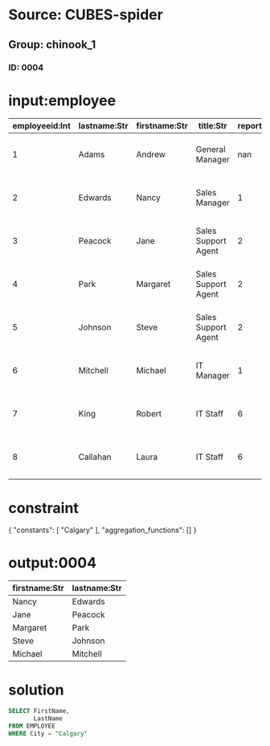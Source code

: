 # Source: CUBES-spider
## Group: chinook_1
### ID: 0004

# input:employee

| employeeid:Int | lastname:Str | firstname:Str | title:Str | reportsto:Str | birthdate:Str | hiredate:Str | address:Str | city:Str | state:Str | country:Str | postalcode:Str | phone:Str | fax:Str | email:Str |
|---|---|---|---|---|---|---|---|---|---|---|---|---|---|---|
| 1 | Adams | Andrew | General Manager | nan | 1962-02-18 00:00:00 | 2002-08-14 00:00:00 | 11120 Jasper Ave NW | Edmonton | AB | Canada | T5K 2N1 | +1 (780) 428-9482 | +1 (780) 428-3457 | andrew@chinookcorp.com |
| 2 | Edwards | Nancy | Sales Manager | 1 | 1958-12-08 00:00:00 | 2002-05-01 00:00:00 | 825 8 Ave SW | Calgary | AB | Canada | T2P 2T3 | +1 (403) 262-3443 | +1 (403) 262-3322 | nancy@chinookcorp.com |
| 3 | Peacock | Jane | Sales Support Agent | 2 | 1973-08-29 00:00:00 | 2002-04-01 00:00:00 | 1111 6 Ave SW | Calgary | AB | Canada | T2P 5M5 | +1 (403) 262-3443 | +1 (403) 262-6712 | jane@chinookcorp.com |
| 4 | Park | Margaret | Sales Support Agent | 2 | 1947-09-19 00:00:00 | 2003-05-03 00:00:00 | 683 10 Street SW | Calgary | AB | Canada | T2P 5G3 | +1 (403) 263-4423 | +1 (403) 263-4289 | margaret@chinookcorp.com |
| 5 | Johnson | Steve | Sales Support Agent | 2 | 1965-03-03 00:00:00 | 2003-10-17 00:00:00 | 7727B 41 Ave | Calgary | AB | Canada | T3B 1Y7 | 1 (780) 836-9987 | 1 (780) 836-9543 | steve@chinookcorp.com |
| 6 | Mitchell | Michael | IT Manager | 1 | 1973-07-01 00:00:00 | 2003-10-17 00:00:00 | 5827 Bowness Road NW | Calgary | AB | Canada | T3B 0C5 | +1 (403) 246-9887 | +1 (403) 246-9899 | michael@chinookcorp.com |
| 7 | King | Robert | IT Staff | 6 | 1970-05-29 00:00:00 | 2004-01-02 00:00:00 | 590 Columbia Boulevard West | Lethbridge | AB | Canada | T1K 5N8 | +1 (403) 456-9986 | +1 (403) 456-8485 | robert@chinookcorp.com |
| 8 | Callahan | Laura | IT Staff | 6 | 1968-01-09 00:00:00 | 2004-03-04 00:00:00 | 923 7 ST NW | Lethbridge | AB | Canada | T1H 1Y8 | +1 (403) 467-3351 | +1 (403) 467-8772 | laura@chinookcorp.com |

# constraint

{
  "constants": [
    "Calgary"
  ],
  "aggregation_functions": []
}

# output:0004

| firstname:Str | lastname:Str |
|---|---|
| Nancy | Edwards |
| Jane | Peacock |
| Margaret | Park |
| Steve | Johnson |
| Michael | Mitchell |

# solution

```sql
SELECT FirstName,
       LastName
FROM EMPLOYEE
WHERE City = "Calgary"
```
